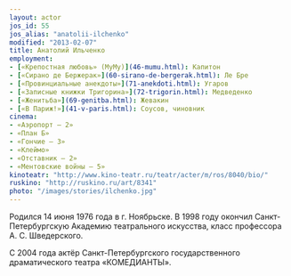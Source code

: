 ```yaml
---
layout: actor
jos_id: 55
jos_alias: "anatolii-ilchenko"
modified: "2013-02-07"
title: Анатолий Ильченко
employment:
- [«Крепостная любовь» (МуМу)](46-mumu.html): Капитон
- [«Сирано де Бержерак»](60-sirano-de-bergerak.html): Ле Бре
- [«Провинциальные анекдоты»](71-anekdoti.html): Угаров
- [«Записные книжки Тригорина»](72-trigorin.html): Медведенко
- [«Женитьба»](69-genitba.html): Жевакин
- [«В Париж!»](41-v-paris.html): Соусов, чиновник
cinema:
- «Аэропорт — 2»
- «План Б»
- «Гончие — 3»
- «Клеймо»
- «Отставник — 2»
- «Ментовские войны — 5»
kinoteatr: "http://www.kino-teatr.ru/teatr/acter/m/ros/8040/bio/"
ruskino: "http://ruskino.ru/art/8341"
photo: "/images/stories/ilchenko.jpg"
---
```


Родился 14 июня 1976 года в г. Ноябрьске. В 1998 году окончил Санкт-Петербургскую Академию театрального искусства, класс профессора А. С. Шведерского.

С 2004 года актёр Санкт-Петербургского государственного драматического театра «КОМЕДИАНТЫ».